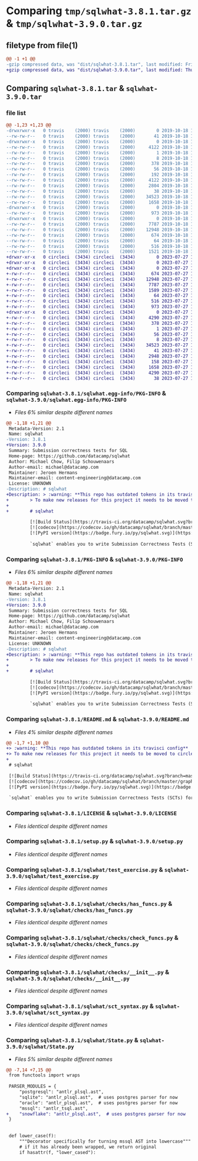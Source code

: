 # Comparing `tmp/sqlwhat-3.8.1.tar.gz` & `tmp/sqlwhat-3.9.0.tar.gz`

## filetype from file(1)

```diff
@@ -1 +1 @@
-gzip compressed data, was "dist/sqlwhat-3.8.1.tar", last modified: Fri Oct 18 11:56:43 2019, max compression
+gzip compressed data, was "dist/sqlwhat-3.9.0.tar", last modified: Thu Jul 27 13:54:53 2023, max compression
```

## Comparing `sqlwhat-3.8.1.tar` & `sqlwhat-3.9.0.tar`

### file list

```diff
@@ -1,23 +1,23 @@
-drwxrwxr-x   0 travis    (2000) travis    (2000)        0 2019-10-18 11:56:43.000000 sqlwhat-3.8.1/
--rw-rw-r--   0 travis    (2000) travis    (2000)       41 2019-10-18 11:55:48.000000 sqlwhat-3.8.1/MANIFEST.in
-drwxrwxr-x   0 travis    (2000) travis    (2000)        0 2019-10-18 11:56:43.000000 sqlwhat-3.8.1/sqlwhat.egg-info/
--rw-rw-r--   0 travis    (2000) travis    (2000)     4122 2019-10-18 11:56:43.000000 sqlwhat-3.8.1/sqlwhat.egg-info/PKG-INFO
--rw-rw-r--   0 travis    (2000) travis    (2000)        1 2019-10-18 11:56:43.000000 sqlwhat-3.8.1/sqlwhat.egg-info/dependency_links.txt
--rw-rw-r--   0 travis    (2000) travis    (2000)        8 2019-10-18 11:56:43.000000 sqlwhat-3.8.1/sqlwhat.egg-info/top_level.txt
--rw-rw-r--   0 travis    (2000) travis    (2000)      378 2019-10-18 11:56:43.000000 sqlwhat-3.8.1/sqlwhat.egg-info/SOURCES.txt
--rw-rw-r--   0 travis    (2000) travis    (2000)       56 2019-10-18 11:56:43.000000 sqlwhat-3.8.1/sqlwhat.egg-info/requires.txt
--rw-rw-r--   0 travis    (2000) travis    (2000)      192 2019-10-18 11:55:48.000000 sqlwhat-3.8.1/requirements.txt
--rw-rw-r--   0 travis    (2000) travis    (2000)     4122 2019-10-18 11:56:43.000000 sqlwhat-3.8.1/PKG-INFO
--rw-rw-r--   0 travis    (2000) travis    (2000)     2804 2019-10-18 11:55:48.000000 sqlwhat-3.8.1/README.md
--rw-rw-r--   0 travis    (2000) travis    (2000)       38 2019-10-18 11:56:43.000000 sqlwhat-3.8.1/setup.cfg
--rw-rw-r--   0 travis    (2000) travis    (2000)    34523 2019-10-18 11:55:48.000000 sqlwhat-3.8.1/LICENSE
--rw-rw-r--   0 travis    (2000) travis    (2000)     1658 2019-10-18 11:55:48.000000 sqlwhat-3.8.1/setup.py
-drwxrwxr-x   0 travis    (2000) travis    (2000)        0 2019-10-18 11:56:43.000000 sqlwhat-3.8.1/sqlwhat/
--rw-rw-r--   0 travis    (2000) travis    (2000)      973 2019-10-18 11:55:48.000000 sqlwhat-3.8.1/sqlwhat/test_exercise.py
-drwxrwxr-x   0 travis    (2000) travis    (2000)        0 2019-10-18 11:56:43.000000 sqlwhat-3.8.1/sqlwhat/checks/
--rw-rw-r--   0 travis    (2000) travis    (2000)     7787 2019-10-18 11:55:48.000000 sqlwhat-3.8.1/sqlwhat/checks/has_funcs.py
--rw-rw-r--   0 travis    (2000) travis    (2000)    12948 2019-10-18 11:55:48.000000 sqlwhat-3.8.1/sqlwhat/checks/check_funcs.py
--rw-rw-r--   0 travis    (2000) travis    (2000)      674 2019-10-18 11:55:48.000000 sqlwhat-3.8.1/sqlwhat/checks/__init__.py
--rw-rw-r--   0 travis    (2000) travis    (2000)       64 2019-10-18 11:55:48.000000 sqlwhat-3.8.1/sqlwhat/__init__.py
--rw-rw-r--   0 travis    (2000) travis    (2000)      516 2019-10-18 11:55:48.000000 sqlwhat-3.8.1/sqlwhat/sct_syntax.py
--rw-rw-r--   0 travis    (2000) travis    (2000)     1521 2019-10-18 11:55:48.000000 sqlwhat-3.8.1/sqlwhat/State.py
+drwxr-xr-x   0 circleci  (3434) circleci  (3434)        0 2023-07-27 13:54:53.000000 sqlwhat-3.9.0/
+drwxr-xr-x   0 circleci  (3434) circleci  (3434)        0 2023-07-27 13:54:53.000000 sqlwhat-3.9.0/sqlwhat/
+drwxr-xr-x   0 circleci  (3434) circleci  (3434)        0 2023-07-27 13:54:53.000000 sqlwhat-3.9.0/sqlwhat/checks/
+-rw-r--r--   0 circleci  (3434) circleci  (3434)      674 2023-07-27 13:23:59.000000 sqlwhat-3.9.0/sqlwhat/checks/__init__.py
+-rw-r--r--   0 circleci  (3434) circleci  (3434)    12948 2023-07-27 13:23:59.000000 sqlwhat-3.9.0/sqlwhat/checks/check_funcs.py
+-rw-r--r--   0 circleci  (3434) circleci  (3434)     7787 2023-07-27 13:23:59.000000 sqlwhat-3.9.0/sqlwhat/checks/has_funcs.py
+-rw-r--r--   0 circleci  (3434) circleci  (3434)     1589 2023-07-27 13:23:59.000000 sqlwhat-3.9.0/sqlwhat/State.py
+-rw-r--r--   0 circleci  (3434) circleci  (3434)       64 2023-07-27 13:54:40.000000 sqlwhat-3.9.0/sqlwhat/__init__.py
+-rw-r--r--   0 circleci  (3434) circleci  (3434)      516 2023-07-27 13:23:59.000000 sqlwhat-3.9.0/sqlwhat/sct_syntax.py
+-rw-r--r--   0 circleci  (3434) circleci  (3434)      973 2023-07-27 13:23:59.000000 sqlwhat-3.9.0/sqlwhat/test_exercise.py
+drwxr-xr-x   0 circleci  (3434) circleci  (3434)        0 2023-07-27 13:54:53.000000 sqlwhat-3.9.0/sqlwhat.egg-info/
+-rw-r--r--   0 circleci  (3434) circleci  (3434)     4290 2023-07-27 13:54:52.000000 sqlwhat-3.9.0/sqlwhat.egg-info/PKG-INFO
+-rw-r--r--   0 circleci  (3434) circleci  (3434)      378 2023-07-27 13:54:52.000000 sqlwhat-3.9.0/sqlwhat.egg-info/SOURCES.txt
+-rw-r--r--   0 circleci  (3434) circleci  (3434)        1 2023-07-27 13:54:52.000000 sqlwhat-3.9.0/sqlwhat.egg-info/dependency_links.txt
+-rw-r--r--   0 circleci  (3434) circleci  (3434)       56 2023-07-27 13:54:52.000000 sqlwhat-3.9.0/sqlwhat.egg-info/requires.txt
+-rw-r--r--   0 circleci  (3434) circleci  (3434)        8 2023-07-27 13:54:52.000000 sqlwhat-3.9.0/sqlwhat.egg-info/top_level.txt
+-rw-r--r--   0 circleci  (3434) circleci  (3434)    34523 2023-07-27 13:23:59.000000 sqlwhat-3.9.0/LICENSE
+-rw-r--r--   0 circleci  (3434) circleci  (3434)       41 2023-07-27 13:23:59.000000 sqlwhat-3.9.0/MANIFEST.in
+-rw-r--r--   0 circleci  (3434) circleci  (3434)     2948 2023-07-27 13:23:59.000000 sqlwhat-3.9.0/README.md
+-rw-r--r--   0 circleci  (3434) circleci  (3434)      158 2023-07-27 13:23:59.000000 sqlwhat-3.9.0/requirements.txt
+-rw-r--r--   0 circleci  (3434) circleci  (3434)     1658 2023-07-27 13:23:59.000000 sqlwhat-3.9.0/setup.py
+-rw-r--r--   0 circleci  (3434) circleci  (3434)     4290 2023-07-27 13:54:53.000000 sqlwhat-3.9.0/PKG-INFO
+-rw-r--r--   0 circleci  (3434) circleci  (3434)       38 2023-07-27 13:54:53.000000 sqlwhat-3.9.0/setup.cfg
```

### Comparing `sqlwhat-3.8.1/sqlwhat.egg-info/PKG-INFO` & `sqlwhat-3.9.0/sqlwhat.egg-info/PKG-INFO`

 * *Files 6% similar despite different names*

```diff
@@ -1,18 +1,21 @@
 Metadata-Version: 2.1
 Name: sqlwhat
-Version: 3.8.1
+Version: 3.9.0
 Summary: Submission correctness tests for SQL
 Home-page: https://github.com/datacamp/sqlwhat
 Author: Michael Chow, Filip Schouwenaars
 Author-email: michael@datacamp.com
 Maintainer: Jeroen Hermans
 Maintainer-email: content-engineering@datacamp.com
 License: UNKNOWN
-Description: # sqlwhat
+Description: > :warning: **This repo has outdated tokens in its travisci config** 
+        > To make new releases for this project it needs to be moved to circleci
+        
+        # sqlwhat
         
         [![Build Status](https://travis-ci.org/datacamp/sqlwhat.svg?branch=master)](https://travis-ci.org/datacamp/sqlwhat)
         [![codecov](https://codecov.io/gh/datacamp/sqlwhat/branch/master/graph/badge.svg)](https://codecov.io/gh/datacamp/sqlwhat)
         [![PyPI version](https://badge.fury.io/py/sqlwhat.svg)](https://badge.fury.io/py/sqlwhat)
         
         `sqlwhat` enables you to write Submission Correctness Tests (SCTs) for interactive SQL exercises on DataCamp.
```

### Comparing `sqlwhat-3.8.1/PKG-INFO` & `sqlwhat-3.9.0/PKG-INFO`

 * *Files 6% similar despite different names*

```diff
@@ -1,18 +1,21 @@
 Metadata-Version: 2.1
 Name: sqlwhat
-Version: 3.8.1
+Version: 3.9.0
 Summary: Submission correctness tests for SQL
 Home-page: https://github.com/datacamp/sqlwhat
 Author: Michael Chow, Filip Schouwenaars
 Author-email: michael@datacamp.com
 Maintainer: Jeroen Hermans
 Maintainer-email: content-engineering@datacamp.com
 License: UNKNOWN
-Description: # sqlwhat
+Description: > :warning: **This repo has outdated tokens in its travisci config** 
+        > To make new releases for this project it needs to be moved to circleci
+        
+        # sqlwhat
         
         [![Build Status](https://travis-ci.org/datacamp/sqlwhat.svg?branch=master)](https://travis-ci.org/datacamp/sqlwhat)
         [![codecov](https://codecov.io/gh/datacamp/sqlwhat/branch/master/graph/badge.svg)](https://codecov.io/gh/datacamp/sqlwhat)
         [![PyPI version](https://badge.fury.io/py/sqlwhat.svg)](https://badge.fury.io/py/sqlwhat)
         
         `sqlwhat` enables you to write Submission Correctness Tests (SCTs) for interactive SQL exercises on DataCamp.
```

### Comparing `sqlwhat-3.8.1/README.md` & `sqlwhat-3.9.0/README.md`

 * *Files 4% similar despite different names*

```diff
@@ -1,7 +1,10 @@
+> :warning: **This repo has outdated tokens in its travisci config** 
+> To make new releases for this project it needs to be moved to circleci
+
 # sqlwhat
 
 [![Build Status](https://travis-ci.org/datacamp/sqlwhat.svg?branch=master)](https://travis-ci.org/datacamp/sqlwhat)
 [![codecov](https://codecov.io/gh/datacamp/sqlwhat/branch/master/graph/badge.svg)](https://codecov.io/gh/datacamp/sqlwhat)
 [![PyPI version](https://badge.fury.io/py/sqlwhat.svg)](https://badge.fury.io/py/sqlwhat)
 
 `sqlwhat` enables you to write Submission Correctness Tests (SCTs) for interactive SQL exercises on DataCamp.
```

### Comparing `sqlwhat-3.8.1/LICENSE` & `sqlwhat-3.9.0/LICENSE`

 * *Files identical despite different names*

### Comparing `sqlwhat-3.8.1/setup.py` & `sqlwhat-3.9.0/setup.py`

 * *Files identical despite different names*

### Comparing `sqlwhat-3.8.1/sqlwhat/test_exercise.py` & `sqlwhat-3.9.0/sqlwhat/test_exercise.py`

 * *Files identical despite different names*

### Comparing `sqlwhat-3.8.1/sqlwhat/checks/has_funcs.py` & `sqlwhat-3.9.0/sqlwhat/checks/has_funcs.py`

 * *Files identical despite different names*

### Comparing `sqlwhat-3.8.1/sqlwhat/checks/check_funcs.py` & `sqlwhat-3.9.0/sqlwhat/checks/check_funcs.py`

 * *Files identical despite different names*

### Comparing `sqlwhat-3.8.1/sqlwhat/checks/__init__.py` & `sqlwhat-3.9.0/sqlwhat/checks/__init__.py`

 * *Files identical despite different names*

### Comparing `sqlwhat-3.8.1/sqlwhat/sct_syntax.py` & `sqlwhat-3.9.0/sqlwhat/sct_syntax.py`

 * *Files identical despite different names*

### Comparing `sqlwhat-3.8.1/sqlwhat/State.py` & `sqlwhat-3.9.0/sqlwhat/State.py`

 * *Files 5% similar despite different names*

```diff
@@ -7,14 +7,15 @@
 from functools import wraps
 
 PARSER_MODULES = {
     "postgresql": "antlr_plsql.ast",
     "sqlite": "antlr_plsql.ast",  # uses postgres parser for now
     "oracle": "antlr_plsql.ast",  # uses postgres parser for now
     "mssql": "antlr_tsql.ast",
+    "snowflake": "antlr_plsql.ast",  # uses postgres parser for now
 }
 
 
 def lower_case(f):
     """Decorator specifically for turning mssql AST into lowercase"""
     # if it has already been wrapped, we return original
     if hasattr(f, "lower_cased"):
```

